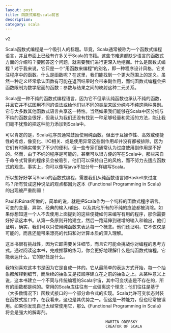```yaml
---
layout: post
title: 函数式编程scala前言
description: 
category: scala
---
```

v2

Scala函数式编程是一个吸引人的标题。毕竟，Scala通常被称为一个函数式编程语言，并且市面上已经有许多关于Scala的书籍。这些书难道都缺少语言的函数式方面的介绍吗？要回答这个问题，就需要我们进行更深入地挖掘。什么是函数式编程？对于我来说，它只是一个“用函数来编程”的别名，即一种程序设计风格，它关注程序中的函数。什么是函数呢？在这里，我们能找到一个更大范围上的定义。虽然一种定义经常承认函数有可能在返回结果时会带来副作用，而纯函数式编程会把函数限制为数学层面的函数：参数与结果之间的映射这种二元关系。

Scala是一种不纯的函数式编程语言，因为它不但承认纯函数也承认不纯的函数，并且它并不试图用不同的语法或给他们以不同的类型来区分纯与不纯这两种类别。它与大多数其他函数式语言共享这一特性。当然如果我们能够在Scala中区分纯与不纯的函数会很好，但我认为我们还没有找到一种足够轻量和灵活的方法，能让我们毫不犹豫的把这种能力添加到Scala中。

可以肯定的是，Scala程序员通常鼓励使用纯函数。但出于互操作性、高效或便捷性的考虑，像变化、I/O相关、或是使用异常这些副作用却并没有都被排除，因为它们有时确实带来了不少的便利。但一些专家们通常认为过度使用副作用是不好的。然而，由于不纯的程序是可能的，甚至可以很方便的写在Scala中，那些来自于命令式背景的程序员会被吸引，他们可以保持自己的风格，而不努力去适应函数式的观念。事实上，你可以像写java不加分号一样编写Scala。

所以想好好学习Scala的函数式编程，需要我们从纯函数语言如Haskell来过度吗？所有赞成这种说法的观点都因为这本《Functional Programming in Scala》的出现被严重削弱！

Paul和Rúnar所做的，简单的说，就是把Scala作为一个纯粹的函数式程序语言。可变的变量、异常、经典的输入/输出、以及其他所有的不纯的痕迹都被消除。如果你想知道一个人不去使用上面提到的这些便捷如何来编写有用的程序，那你需要好好读这本书。从第一条原则开始建立，然后一路延伸到递增的输入和输出，他们证明，确实，我们可以只使用纯函数来表达每一个概念。他们还证明，它不仅仅是可能的，而且还能带来漂亮的代码和对计算本质的深入理解。

这本书很有挑战性，因为它即需要关注细节，而且它可能会挑战你对编程的思考方式。通过阅读这本书，完成推荐的练习，你会更好地理解什么是纯函数式编程，它能表达什么，它的好处是什么。

我特别喜欢这本书是因为它是自成一体的。它从最简单的表达方式开始，每一个抽象都解释到细节，而后续的抽象又是按顺序建立在之前的抽象之上。从某种意义上说，这本书建立一个不同与传统编程的Scala宇宙，其中可变状态是不存在的，所有的函数都是纯的。常用的Scala库往往有一点偏离这个理念；他们往往是基于（大多数情况下）函数式接口的一个部分命令式的实现。Scala允许可变状态封装在函数式接口中，在我看来，这也是其优势之一。但这是一种能力，但也经常被误用。如果你发现自己太经常使用它，那么《Functional Programming in Scala》将会是强大的解毒剂。

												MARTIN ODERSKY
												CREATOR OF SCALA